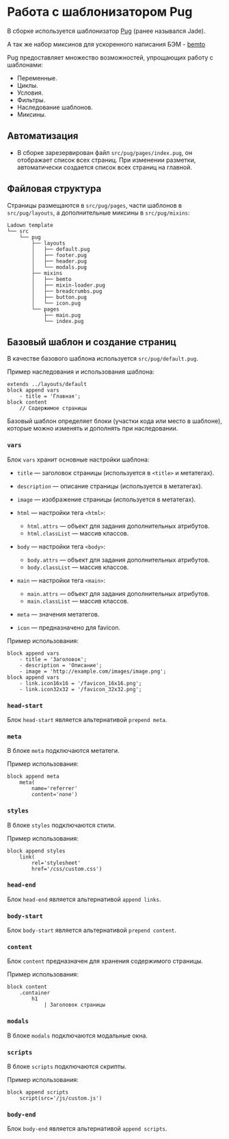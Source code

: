 # Работа с шаблонизатором Pug

В сборке используется шаблонизатор [Pug](https://pugjs.org/) (ранее назывался Jade).

А так же набор миксинов для ускоренного написания БЭМ - [bemto](https://github.com/kizu/bemto)

Pug предоставляет множество возможностей, упрощающих работу с шаблонами:

-   Переменные.
-   Циклы.
-   Условия.
-   Фильтры.
-   Наследование шаблонов.
-   Миксины.

## Автоматизация

-   В сборке зарезервирован файл `src/pug/pages/index.pug`, он отображает список всех страниц. При изменении разметки, автоматически создается список всех страниц на главной.

## Файловая структура

Страницы размещаются в `src/pug/pages`, части шаблонов в `src/pug/layouts`, а дополнительные миксины в `src/pug/mixins`:

```text
Ladown template
└── src
    └── pug
        ├── layouts
        │   ├── default.pug
        │   ├── footer.pug
        │   ├── header.pug
        │   └── modals.pug
        ├── mixins
        │   ├── bemto
        │   ├── mixin-loader.pug
        │   ├── breadcrumbs.pug
        │   ├── button.pug
        │   └── icon.pug
        └── pages
            ├── main.pug
            └── index.pug
```

## Базовый шаблон и создание страниц

В качестве базового шаблона используется `src/pug/default.pug`.

Пример наследования и использования шаблона:

```jade
extends ../layouts/default
block append vars
	- title = 'Главная';
block content
	// Содержимое страницы
```

Базовый шаблон определяет блоки (участки кода или место в шаблоне), которые можно изменять и дополнять при наследовании.

### `vars`

Блок `vars` хранит основные настройки шаблона:

-   `title` — заголовок страницы (используется в `<title>` и метатегах).

-   `description` — описание страницы (используется в метатегах).

-   `image` — изображение страницы (используется в метатегах).

-   `html` — настройки тега `<html>`:

    -   `html.attrs` — объект для задания дополнительных атрибутов.
    -   `html.classList` — массив классов.

-   `body` — настройки тега `<body>`:

    -   `body.attrs` — объект для задания дополнительных атрибутов.
    -   `body.classList` — массив классов.

-   `main` — настройки тега `<main>`:

    -   `main.attrs` — объект для задания дополнительных атрибутов.
    -   `main.classList` — массив классов.

-   `meta` — значения метатегов.

-   `icon` — предназначено для favicon.

Пример использования:

```jade
block append vars
	- title = 'Заголовок';
	- description = 'Описание';
	- image = 'http://example.com/images/image.png';
block append vars
	- link.icon16x16 = '/favicon_16x16.png';
	- link.icon32x32 = '/favicon_32x32.png';
```

### `head-start`

Блок `head-start` является альтернативой `prepend meta`.

### `meta`

В блоке `meta` подключаются метатеги.

Пример использования:

```jade
block append meta
	meta(
		name='referrer'
		content='none')
```

### `styles`

В блоке `styles` подключаются стили.

Пример использования:

```jade
block append styles
	link(
		rel='stylesheet'
		href='/css/custom.css')
```

### `head-end`

Блок `head-end` является альтернативой `append links`.

### `body-start`

Блок `body-start` является альтернативой `prepend content`.

### `content`

Блок `content` предназначен для хранения содержимого страницы.

Пример использования:

```jade
block content
	.container
		h1
			| Заголовок страницы
```

### `modals`

В блоке `modals` подключаются модальные окна.

### `scripts`

В блоке `scripts` подключаются скрипты.

Пример использования:

```jade
block append scripts
	script(src='/js/custom.js')
```

### `body-end`

Блок `body-end` является альтернативой `append scripts`.
